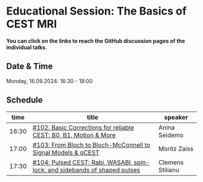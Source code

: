 # Educational Session: The Basics of CEST MRI

**You can click on the links to reach the GitHub discussion pages of the individual talks.**

## Date & Time

Monday, 16.09.2024: 16:30 - 18:00

## Schedule

| time | title | speaker|
|------|-------|--------|
|16:30 |  [#102: Basic Corrections for reliable CEST: B0, B1, Motion & More](https://github.com/cest-sources/CEST-conference-2024/discussions/102) | Anina Seidemo|
|17:00 |  [#103: From Bloch to Bloch-McConnell to Signal Models & qCEST](https://github.com/cest-sources/CEST-conference-2024/discussions/103) | Moritz Zaiss|
|17:30 |  [#104: Pulsed CEST: Rabi, WASABI, spin-lock, and sidebands of shaped pulses](https://github.com/cest-sources/CEST-conference-2024/discussions/104) | Clemens Stilianu|
